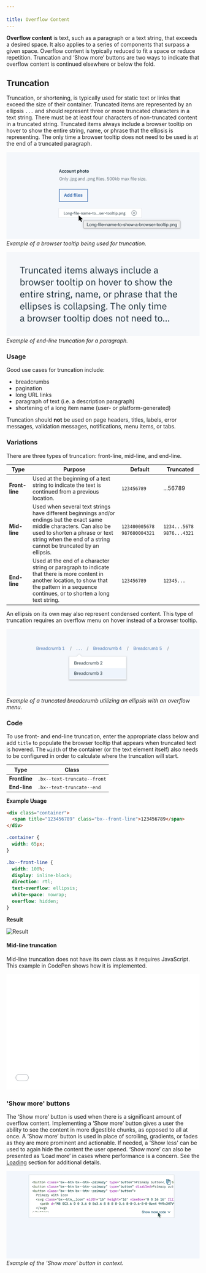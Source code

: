 ```yaml
---

title: Overflow Content
---
```


**Overflow content** is text, such as a paragraph or a text string, that exceeds a desired space. It also applies to a series of components that surpass a given space. Overflow content is typically reduced to fit a space or reduce repetition. Truncation and ‘Show more’ buttons are two ways to indicate that overflow content is continued elsewhere or below the fold.

## Truncation

Truncation, or shortening, is typically used for static text or links that exceed the size of their container. Truncated items are represented by an ellipsis `...` and should represent three or more truncated characters in a text string. There must be at least four characters of non-truncated content in a truncated string. Truncated items always include a browser tooltip on hover to show the entire string, name, or phrase that the ellipsis is representing. The only time a browser tooltip does not need to be used is at the end of a truncated paragraph.

![Example of a browser tooltip being used for truncation.](images/BrowserTooltip.png)
_Example of a browser tooltip being used for truncation._

![Example of end-line truncation for a paragraph.](images/Truncated-Paragraph.png)
_Example of end-line truncation for a paragraph._



### Usage

Good use cases for truncation include:

- breadcrumbs
- pagination
- long URL links
- paragraph of text (i.e. a description paragraph)
- shortening of a long item name (user- or platform-generated)

Truncation should **not** be used on page headers, titles, labels, error messages, validation messages, notifications, menu items, or tabs.

### Variations

There are three types of truncation: front-line, mid-line, and end-line.

| Type          | Purpose                                                                                                                                                                                                                        | Default                       | Truncated                   |
| ------------- | ------------------------------------------------------------------------------------------------------------------------------------------------------------------------------------------------------------------------------ | ----------------------------- | --------------------------- |
| **Front-line** | Used at the beginning of a text string to indicate the text is continued from a previous location.                                                                                                                             | `123456789`                   | ...56789                    |
| **Mid-line**   | Used when several text strings have different beginnings and/or endings but the exact same middle characters. Can also be used to shorten a phrase or text string when the end of a string cannot be truncated by an ellipsis. | `123400005678` `987600004321` | `1234...5678` `9876...4321` |
| **End-line**  | Used at the end of a character string or paragraph to indicate that there is more content in another location, to show that the pattern in a sequence continues, or to shorten a long text string.                             | `123456789`                   | `12345...`                  |

An ellipsis on its own may also represent condensed content. This type of truncation requires an overflow menu on hover instead of a browser tooltip.

![Example of a truncated Breadcrumb utilizing an ellipse with an Overflow Menu.](images/Ellipse.png)
_Example of a truncated breadcrumb utilizing an ellipsis with an overflow menu._

### Code

To use front- and end-line truncation, enter the appropriate class below and add `title` to populate the browser tooltip that appears when truncated text is hovered. The `width` of the container (or the text element itself) also needs to be configured in order to calculate where the truncation will start.

| Type          | Class                       |
| ------------- | --------------------------- |
| **Frontline** | `.bx--text-truncate--front` |
| **End-line**  | `.bx--text-truncate--end`   |

**Example Usage**

```html
<div class="container">
  <span title="123456789" class="bx--front-line">123456789</span>
</div>
```

```css
.container {
  width: 65px;
}
```

```css
.bx--front-line {
  width: 100%;
  display: inline-block;
  direction: rtl;
  text-overflow: ellipsis;
  white-space: nowrap;
  overflow: hidden;
}
```

**Result**

<grid-wrapper>
<img src="https://media.github.ibm.com/user/1679/files/1c695894-538c-11e8-8cd2-bb0b1cac151b" alt="Result" style="width: 20%; margin-top: 0" />
</grid-wrapper>

#### Mid-line truncation

Mid-line truncation does not have its own class as it requires JavaScript. This example in CodePen shows how it is implemented.

<grid-wrapper col_lg="8">
<iframe height='300' scrolling='no' title='Middle Truncation' src='//codepen.io/team/carbon/embed/KRoBQe/?height=300&theme-id=30962&default-tab=result&embed-version=2' frameborder='no' allowtransparency='true' allowfullscreen='true' style='width: 100%;'>See the Pen <a href='https://codepen.io/team/carbon/pen/KRoBQe/'>Middle Truncation</a> by Carbon Design System (<a href='https://codepen.io/carbon'>@carbon</a>) on <a href='https://codepen.io'>CodePen</a>.
</iframe>
</grid-wrapper>

### 'Show more' buttons

The ‘Show more’ button is used when there is a significant amount of overflow content. Implementing a ‘Show more’ button gives a user the ability to see the content in more digestible chunks, as opposed to all at once. A ‘Show more’ button is used in place of scrolling, gradients, or fades as they are more prominent and actionable. If needed, a 'Show less' can be used to again hide the content the user opened. ‘Show more’ can also be presented as ‘Load more’ in cases where performance is a concern. See the [Loading](/components/loading) section for additional details.

![Example of a Code Snippet utilizing the 'Show more' Button.](images/show-more.gif)
_Example of the 'Show more' button in context._
